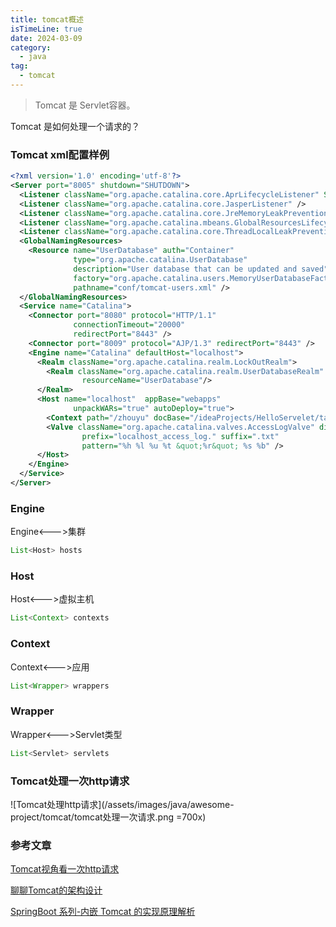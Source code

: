 ```yaml
---
title: tomcat概述
isTimeLine: true
date: 2024-03-09
category:
  - java
tag:
  - tomcat
---
```



> Tomcat 是 Servlet容器。


Tomcat 是如何处理一个请求的？


### Tomcat xml配置样例
```xml
<?xml version='1.0' encoding='utf-8'?>
<Server port="8005" shutdown="SHUTDOWN">
  <Listener className="org.apache.catalina.core.AprLifecycleListener" SSLEngine="on" />
  <Listener className="org.apache.catalina.core.JasperListener" />
  <Listener className="org.apache.catalina.core.JreMemoryLeakPreventionListener" />
  <Listener className="org.apache.catalina.mbeans.GlobalResourcesLifecycleListener" />
  <Listener className="org.apache.catalina.core.ThreadLocalLeakPreventionListener" />
  <GlobalNamingResources>
    <Resource name="UserDatabase" auth="Container"
              type="org.apache.catalina.UserDatabase"
              description="User database that can be updated and saved"
              factory="org.apache.catalina.users.MemoryUserDatabaseFactory"
              pathname="conf/tomcat-users.xml" />
  </GlobalNamingResources>
  <Service name="Catalina">
    <Connector port="8080" protocol="HTTP/1.1"
              connectionTimeout="20000"
              redirectPort="8443" />
    <Connector port="8009" protocol="AJP/1.3" redirectPort="8443" />
    <Engine name="Catalina" defaultHost="localhost">
      <Realm className="org.apache.catalina.realm.LockOutRealm">
        <Realm className="org.apache.catalina.realm.UserDatabaseRealm"
                resourceName="UserDatabase"/>
      </Realm>
      <Host name="localhost"  appBase="webapps"
              unpackWARs="true" autoDeploy="true">
        <Context path="/zhouyu" docBase="/ideaProjects/HelloServelet/target/HelloServlet-1.0-SNAPSHOT" >
        <Valve className="org.apache.catalina.valves.AccessLogValve" directory="logs"
                prefix="localhost_access_log." suffix=".txt"
                pattern="%h %l %u %t &quot;%r&quot; %s %b" />
      </Host>
    </Engine>
  </Service>
</Server>
```


### Engine

Engine<--->集群

```java
List<Host> hosts
```

### Host

Host<--->虚拟主机

```java
List<Context> contexts
```

### Context

Context<--->应用 

```java
List<Wrapper> wrappers
```


### Wrapper

Wrapper<--->Servlet类型

```java
List<Servlet> servlets
```

### Tomcat处理一次http请求

![Tomcat处理http请求](/assets/images/java/awesome-project/tomcat/tomcat处理一次请求.png =700x)


### 参考文章

[Tomcat视角看一次http请求](https://www.cnblogs.com/runnable/p/12905401.html)

[聊聊Tomcat的架构设计](https://objcoding.com/2019/05/30/tomcat-architecture/)

[SpringBoot 系列-内嵌 Tomcat 的实现原理解析](https://juejin.cn/post/6844903957752446984)